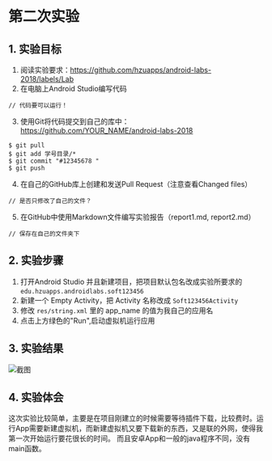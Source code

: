# 第二次实验 
## 1. 实验目标 
1. 阅读实验要求：https://github.com/hzuapps/android-labs-2018/labels/Lab    
2. 在电脑上Android Studio编写代码   
```    
// 代码要可以运行！ 
```    
3. 使用Git将代码提交到自己的库中：https://github.com/YOUR_NAME/android-labs-2018    
```   
$ git pull  
$ git add 学号目录/* 
$ git commit "#12345678 "  
$ git push  
```   
4. 在自己的GitHub库上创建和发送Pull Request（注意查看Changed files）   
```   
// 是否只修改了自己的文件？ 
```   
5. 在GitHub中使用Markdown文件编写实验报告（report1.md, report2.md）   
```    
// 保存在自己的文件夹下  
```   

## 2. 实验步骤 
1. 打开Android Studio 并且新建项目，把项目默认包名改成实验所要求的 `edu.hzuapps.androidlabs.soft123456` 
2. 新建一个 Empty Activity，把 Activity 名称改成 `Soft123456Activity` 
3. 修改 `res/string.xml` 里的 app_name 的值为我自己的应用名 
4. 点击上方绿色的"Run",启动虚拟机运行应用 
## 3. 实验结果 
![截图](https://github.com/wsgtl/android-labs-2018/blob/master/soft1614080902408/实验二.png) 
## 4. 实验体会 
这次实验比较简单，主要是在项目刚建立的时候需要等待插件下载，比较费时。运行App需要新建虚拟机，而新建虚拟机又要下载新的东西，又是联的外网，使得我第一次开始运行要花很长的时间。 
而且安卓App和一般的java程序不同，没有main函数。 
